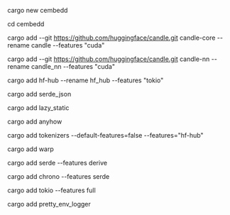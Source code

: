 cargo new cembedd

cd cembedd

cargo add --git https://github.com/huggingface/candle.git candle-core --rename candle --features "cuda"

cargo add --git https://github.com/huggingface/candle.git candle-nn --rename candle_nn --features "cuda"

cargo add hf-hub --rename hf_hub --features "tokio"

cargo add serde_json

cargo add lazy_static

cargo add anyhow

cargo add tokenizers --default-features=false --features="hf-hub"

cargo add warp

cargo add serde --features derive

cargo add chrono --features serde

cargo add tokio --features full

cargo add pretty_env_logger
